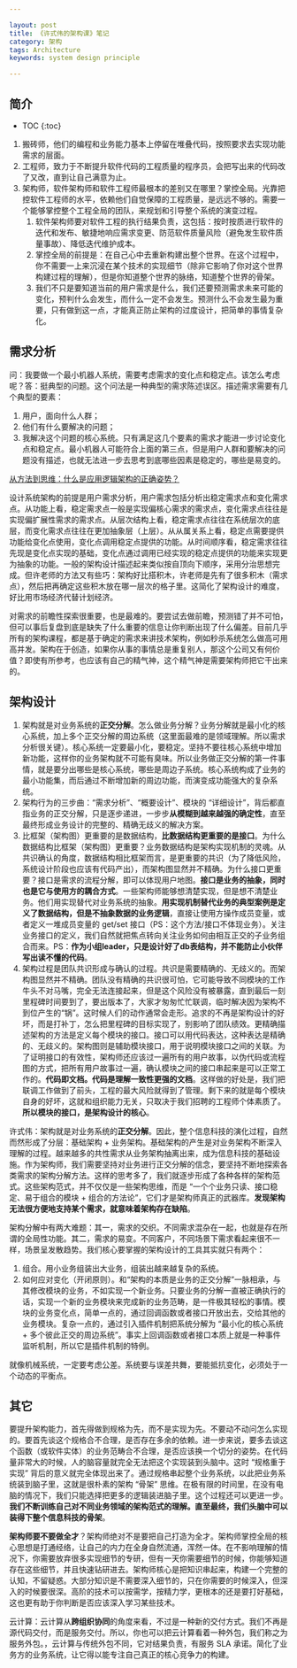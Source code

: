 ```yaml
---

layout: post
title: 《许式伟的架构课》笔记
category: 架构
tags: Architecture
keywords: system design principle 

---
```


## 简介

* TOC
{:toc}

1. 搬砖师，他们的编程和业务能力基本上停留在堆叠代码，按照要求去实现功能需求的层面。
2. 工程师，致力于不断提升软件代码的工程质量的程序员，会把写出来的代码改了又改，直到让自己满意为止。
3. 架构师，软件架构师和软件工程师最根本的差别又在哪里？掌控全局。光靠把控软件工程师的水平，依赖他们自觉保障的工程质量，是远远不够的。需要一个能够掌控整个工程全局的团队，来规划和引导整个系统的演变过程。
    1. 软件架构师要对软件工程的执行结果负责，这包括：按时按质进行软件的迭代和发布、敏捷地响应需求变更、防范软件质量风险（避免发生软件质量事故）、降低迭代维护成本。
    2. 掌控全局的前提是：在自己心中去重新构建出整个世界。在这个过程中，你不需要一上来沉浸在某个技术的实现细节（除非它影响了你对这个世界构建过程的理解），但是你知道整个世界的脉络，知道整个世界的骨架。
    3. 我们不只是要知道当前的用户需求是什么，我们还要预测需求未来可能的变化，预判什么会发生，而什么一定不会发生。预测什么不会发生最为重要，只有做到这一点，才能真正防止架构的过度设计，把简单的事情复杂化。

## 需求分析

问：我要做一个最小机器人系统，需要考虑需求的变化点和稳定点。该怎么考虑呢？答：挺典型的问题。这个问法是一种典型的需求陈述误区。描述需求需要有几个典型的要素：
1. 用户，面向什么人群；
2. 他们有什么要解决的问题；
3. 我解决这个问题的核心系统。只有满足这几个要素的需求才能进一步讨论变化点和稳定点。最小机器人可能符合上面的第三点，但是用户人群和要解决的问题没有描述，也就无法进一步去思考到底哪些因素是稳定的，哪些是易变的。

[从方法到思维：什么是应用逻辑架构的正确姿势？](https://mp.weixin.qq.com/s/6bYQK305VcqHruT1nmuO7w) 

设计系统架构的前提是用户需求分析，用户需求包括分析出稳定需求点和变化需求点。从功能上看，稳定需求点一般是实现偏核心需求的需求点，变化需求点往往是实现偏扩展性需求的需求点。从层次结构上看，稳定需求点往往在系统层次的底层，而变化需求点往往在更加抽象层（上层）。从从属关系上看，稳定点需要提供功能给变化点使用，变化点调用稳定点提供的功能。从时间顺序看，稳定需求往往先现是变化点实现的基础，变化点通过调用已经实现的稳定点提供的功能来实现更为抽象的功能。一般的架构设计描述起来类似按自顶向下顺序，采用分治思想完成。但许老师的方法又有些巧：架构好比搭积木，许老师是先有了很多积木（需求点），然后把再确定这些积木放在哪一层次的格子里。这简化了架构设计的难度，好比用市场经济代替计划经济。

对需求的前瞻性探索很重要，也是最难的。要尝试去做前瞻，预测错了并不可怕，但可以事后复盘到底是缺失了什么重要的信息让你判断出现了什么偏差。目前几乎所有的架构课程，都是基于确定的需求来讲技术架构，例如秒杀系统怎么做高可用高并发。架构在于创造，如果你从事的事情总是重复别人，那这个公司又有何价值？即使有所参考，也应该有自己的精气神，这个精气神是需要架构师把它干出来的。



## 架构设计


1. 架构就是对业务系统的**正交分解**。怎么做业务分解？业务分解就是最小化的核心系统，加上多个正交分解的周边系统（这里面最难的是领域理解。所以需求分析很关键）。核心系统一定要最小化，要稳定。坚持不要往核心系统中增加新功能，这样你的业务架构就不可能有臭味。所以业务做正交分解的第一件事情，就是要分出哪些是核心系统，哪些是周边子系统。核心系统构成了业务的最小功能集，而后通过不断增加新的周边功能，而演变成功能强大的复杂系统。
2. 架构行为的三步曲：“需求分析”、“概要设计”、模块的 “详细设计”，背后都直指业务的正交分解，只是逐步递进，一步步**从模糊到越来越强的确定性**，直至最终形成业务设计的完整的、精确无歧义的解决方案。
3. 比框架（架构图）更重要的是数据结构，**比数据结构更重要的是接口**。为什么数据结构比框架（架构图）更重要？业务数据结构是架构实现机制的灵魂。从共识确认的角度，数据结构相比框架而言，是更重要的共识（为了降低风险，系统设计阶段也应该有代码产出），而架构图显然并不精确。为什么接口更重要？接口是需求的流程分解，即可以体现用户地图。**接口是业务的抽象，同时也是它与使用方的耦合方式**。一些架构师能够想清楚实现，但是想不清楚业务。他们用实现替代对业务系统的抽象。**用实现机制替代业务的典型案例是定义了数据结构，但是不抽象数据的业务逻辑**，直接让使用方操作成员变量，或者定义一堆成员变量的 get/set 接口（PS：这个方法/接口不体现业务）。关注业务接口的定义，我们自然就把焦点转向关注业务如何由相互正交的子业务组合而来。PS：**作为小组leader，只是设计好了db表结构，并不能防止小伙伴写出读不懂的代码**。
4. 架构过程是团队共识形成与确认的过程。共识是需要精确的、无歧义的。而架构图显然并不精确。团队没有精确的共识很可怕，它可能导致不同模块的工作牛头不对马嘴，完全无法连接起来，但是这个风险没有被暴露，直到最后一刻里程碑时间要到了，要出版本了，大家才匆匆忙忙联调，临时解决因为架构不到位产生的“锅”。这时候人们的动作通常会走形。追求的不再是架构设计的好坏，而是打补丁，怎么把里程碑的目标实现了，别影响了团队绩效。更精确描述架构的方法是定义每个模块的接口。接口可以用代码表达，这种表达是精确的、无歧义的。架构图则是辅助模块接口，用于说明模块接口之间的关联。为了证明接口的有效性，架构师还应该过一遍所有的用户故事，以伪代码或流程图的方式，把所有用户故事过一遍，确认模块之间的接口串起来是可以正常工作的。**代码即文档。代码是理解一致性更强的文档**。这样做的好处是，我们把联调工作做到了前头，工程的最大风险就得到了管理。剩下来的就是每个模块自身的好坏，这就和组织能力无关，只取决于我们招聘的工程师个体素质了。**所以模块的接口，是架构设计的核心**。

许式伟：架构就是对业务系统的**正交分解**。因此，整个信息科技的演化过程，自然而然形成了分层：基础架构 + 业务架构。基础架构的产生是对业务架构不断深入理解的过程。越来越多的共性需求从业务架构抽离出来，成为信息科技的基础设施。作为架构师，我们需要坚持对业务进行正交分解的信念，要坚持不断地探索各类需求的架构分解方法。这样的思考多了，我们就逐步形成了各种各样的架构范式。这些架构范式，并不仅仅是一些架构思维，而是 “一个个业务只读、接口稳定、易于组合的模块 + 组合的方法论”，它们才是架构师真正的武器库。**发现架构无法很方便地支持某个需求，就意味着架构存在缺陷**。


架构分解中有两大难题：其一，需求的交织。不同需求混杂在一起，也就是存在所谓的全局性功能。其二，需求的易变。不同客户，不同场景下需求看起来很不一样，场景呈发散趋势。我们核心要掌握的架构设计的工具其实就只有两个：
1. 组合。用小业务组装出大业务，组装出越来越复杂的系统。
2. 如何应对变化（开闭原则）。和“架构的本质是业务的正交分解”一脉相承，与其修改模块的业务，不如实现一个新业务。只要业务的分解一直被正确执行的话，实现一个新的业务模块来完成新的业务范畴，是一件极其轻松的事情。模块的业务变化点，简单一点的，通过回调函数或者接口开放出去，交给其他的业务模块。复杂一点的，通过引入插件机制把系统分解为 “最小化的核心系统 + 多个彼此正交的周边系统”。事实上回调函数或者接口本质上就是一种事件监听机制，所以它是插件机制的特例。

就像机械系统，一定要考虑公差。系统要与误差共舞，要能抵抗变化，必须处于一个动态的平衡点。

## 其它

要提升架构能力，首先得做到规格为先，而不是实现为先。不要动不动问怎么实现的。要首先谈这个规格合不合理，是否存在多余的依赖。进一步来说，要多去谈这个函数（或软件实体）的业务范畴合不合理，是否应该换一个切分的姿势。在代码量非常大的时候，人的脑容量就完全无法把这个实现装到头脑中。这时 “规格重于实现” 背后的意义就完全体现出来了。通过规格串起整个业务系统，以此把业务系统装到脑子里，这就是很朴素的架构 “骨架” 思维。在极有限的时间里，在没有电脑的情况下，我们只能选择把更多的逻辑装进脑子里。这个过程还可以更进一步。**我们不断训练自己对不同业务领域的架构范式的理解。直至最终，我们头脑中可以装得下整个信息科技的骨架**。

**架构师要不要做全才**？架构师绝对不是要把自己打造为全才。架构师掌控全局的核心思想是打通经络，让自己的内力在全身自然流通，浑然一体。在不影响理解的情况下，你需要放弃很多实现细节的专研，但有一天你需要细节的时候，你能够知道存在这些细节，并且快速钻研进去。架构师核心是把知识串起来，构建一个完整的认知，不留疑惑。大部分知识是不需要深入细节的，只在你需要的时候深入，但深入的时候要很深。高阶的技术可以按需学，按精力学，更根本的还是要打好基础，这也更有助于你判断是否应该深入学习某些技术。

云计算：云计算从**跨组织协同**的角度来看，不过是一种新的交付方式。我们不再是源代码交付，而是服务交付。所以，你也可以把云计算看着一种外包，我们称之为服务外包。，云计算与传统外包不同，它对结果负责，有服务 SLA 承诺。简化了业务方的业务系统，让它得以能专注自己真正的核心竞争力的构建。








